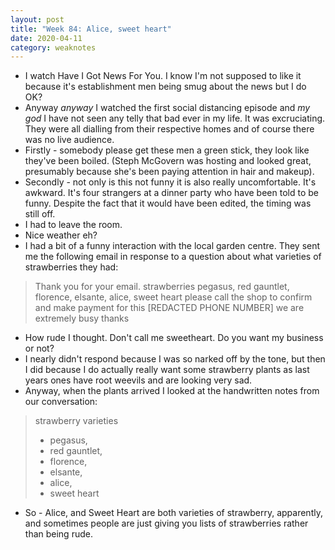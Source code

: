 ```yaml
---
layout: post
title: "Week 84: Alice, sweet heart"
date: 2020-04-11
category: weaknotes
---
```

* I watch Have I Got News For You. I know I'm not supposed to like it because it's establishment men being smug about the news but I do OK?
* Anyway _anyway_ I watched the first social distancing episode and _my god_ I have not seen any telly that bad ever in my life. It was excruciating. They were all dialling from their respective homes and of course there was no live audience.
* Firstly - somebody please get these men a green stick, they look like they've been boiled. (Steph McGovern was hosting and looked great, presumably because she's been paying attention in hair and makeup).
* Secondly - not only is this not funny it is also really uncomfortable. It's awkward. It's four strangers at a dinner party who have been told to be funny. Despite the fact that it would have been edited, the timing was still off.
* I had to leave the room.
* Nice weather eh?
* I had a bit of a funny interaction with the local garden centre. They sent me the following email in response to a question about what varieties of strawberries they had:
> Thank you for your email.  strawberries
pegasus, red gauntlet, florence, elsante, alice, sweet heart please call the shop to confirm and make payment for this
[REDACTED PHONE NUMBER]
we are extremely busy
thanks

* How rude I thought. Don't call me sweetheart. Do you want my business or not?
* I nearly didn't respond because I was so narked off by the tone, but then I did because I do actually really want some strawberry plants as last years ones have root weevils and are looking very sad.
* Anyway, when the plants arrived I looked at the handwritten notes from our conversation:
> strawberry varieties
> - pegasus,
> - red gauntlet,
> - florence,
> - elsante,
> - alice,
> - sweet heart

* So - Alice, and Sweet Heart are both varieties of strawberry, apparently, and sometimes people are just giving you lists of strawberries rather than being rude.
